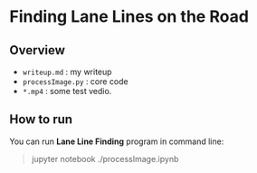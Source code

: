 # **Finding Lane Lines on the Road** 

Overview
---
- `writeup.md` : my writeup
- `processImage.py`  : core code
- `*.mp4` : some test vedio.

## How to run
You can run **Lane Line Finding** program in command line:

> jupyter notebook ./processImage.ipynb
